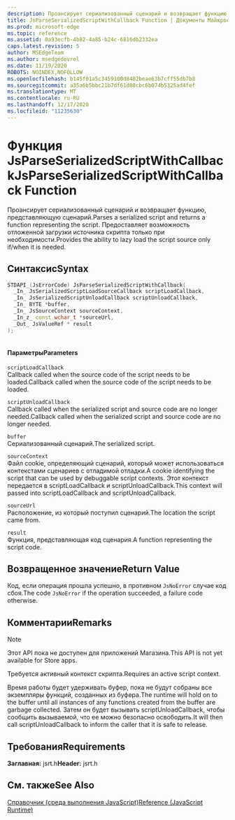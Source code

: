 ```yaml
---
description: Проансирует сериализованный сценарий и возвращает функцию, представляющую сценарий. Предоставляет возможность отложенной загрузки источника скрипта только при необходимости.
title: JsParseSerializedScriptWithCallback Function | Документы Майкрософт
ms.prod: microsoft-edge
ms.topic: reference
ms.assetid: 0a93ecfb-4b82-4a85-b24c-6816db2332ea
caps.latest.revision: 5
author: MSEdgeTeam
ms.author: msedgedevrel
ms.date: 11/19/2020
ROBOTS: NOINDEX,NOFOLLOW
ms.openlocfilehash: b145f01a5c3459100d8402beae63b7cff55db7b8
ms.sourcegitcommit: a35a6b5bbc21b7df61d08cbc6b074b5325ad4fef
ms.translationtype: MT
ms.contentlocale: ru-RU
ms.lasthandoff: 12/17/2020
ms.locfileid: "11235630"
---
```

# <span data-ttu-id="5aa7b-104">Функция JsParseSerializedScriptWithCallback</span><span class="sxs-lookup"><span data-stu-id="5aa7b-104">JsParseSerializedScriptWithCallback Function</span></span>

<span data-ttu-id="5aa7b-105">Проансирует сериализованный сценарий и возвращает функцию, представляющую сценарий.</span><span class="sxs-lookup"><span data-stu-id="5aa7b-105">Parses a serialized script and returns a function representing the script.</span></span> <span data-ttu-id="5aa7b-106">Предоставляет возможность отложенной загрузки источника скрипта только при необходимости.</span><span class="sxs-lookup"><span data-stu-id="5aa7b-106">Provides the ability to lazy load the script source only if/when it is needed.</span></span>  
  
## <span data-ttu-id="5aa7b-107">Синтаксис</span><span class="sxs-lookup"><span data-stu-id="5aa7b-107">Syntax</span></span>  
  
```cpp  
STDAPI_(JsErrorCode) JsParseSerializedScriptWithCallback(  
  _In_ JsSerializedScriptLoadSourceCallback scriptLoadCallback,  
  _In_ JsSerializedScriptUnloadCallback scriptUnloadCallback,  
  _In_ BYTE *buffer,  
  _In_ JsSourceContext sourceContext,  
  _In_z_ const wchar_t *sourceUrl,  
  _Out_ JsValueRef * result  
);  
  
```  
  
#### <span data-ttu-id="5aa7b-108">Параметры</span><span class="sxs-lookup"><span data-stu-id="5aa7b-108">Parameters</span></span>  
 `scriptLoadCallback`  
 <span data-ttu-id="5aa7b-109">Callback called when the source code of the script needs to be loaded.</span><span class="sxs-lookup"><span data-stu-id="5aa7b-109">Callback called when the source code of the script needs to be loaded.</span></span>  
  
 `scriptUnloadCallback`  
 <span data-ttu-id="5aa7b-110">Callback called when the serialized script and source code are no longer needed.</span><span class="sxs-lookup"><span data-stu-id="5aa7b-110">Callback called when the serialized script and source code are no longer needed.</span></span>  
  
 `buffer`  
 <span data-ttu-id="5aa7b-111">Сериализованный сценарий.</span><span class="sxs-lookup"><span data-stu-id="5aa7b-111">The serialized script.</span></span>  
  
 `sourceContext`  
 <span data-ttu-id="5aa7b-112">Файл cookie, определяющий сценарий, который может использоваться контекстами сценариев с отладимой отладки.</span><span class="sxs-lookup"><span data-stu-id="5aa7b-112">A cookie identifying the script that can be used by debuggable script contexts.</span></span>     <span data-ttu-id="5aa7b-113">Этот контекст передается в scriptLoadCallback и scriptUnloadCallback.</span><span class="sxs-lookup"><span data-stu-id="5aa7b-113">This context will passed into scriptLoadCallback and scriptUnloadCallback.</span></span>  
  
 `sourceUrl`  
 <span data-ttu-id="5aa7b-114">Расположение, из который поступил сценарий.</span><span class="sxs-lookup"><span data-stu-id="5aa7b-114">The location the script came from.</span></span>  
  
 `result`  
 <span data-ttu-id="5aa7b-115">Функция, представляющая код сценария.</span><span class="sxs-lookup"><span data-stu-id="5aa7b-115">A function representing the script code.</span></span>  
  
## <span data-ttu-id="5aa7b-116">Возвращенное значение</span><span class="sxs-lookup"><span data-stu-id="5aa7b-116">Return Value</span></span>  
 <span data-ttu-id="5aa7b-117">Код, если операция прошла успешно, в противном `JsNoError` случае код сбоя.</span><span class="sxs-lookup"><span data-stu-id="5aa7b-117">The code `JsNoError` if the operation succeeded, a failure code otherwise.</span></span>  
  
## <span data-ttu-id="5aa7b-118">Комментарии</span><span class="sxs-lookup"><span data-stu-id="5aa7b-118">Remarks</span></span>  
  
> [!NOTE]
>  <span data-ttu-id="5aa7b-119">Этот API пока не доступен для приложений Магазина.</span><span class="sxs-lookup"><span data-stu-id="5aa7b-119">This API is not yet available for Store apps.</span></span>  
  
 <span data-ttu-id="5aa7b-120">Требуется активный контекст скрипта.</span><span class="sxs-lookup"><span data-stu-id="5aa7b-120">Requires an active script context.</span></span>  
  
 <span data-ttu-id="5aa7b-121">Время работы будет удерживать буфер, пока не будут собраны все экземпляры функций, созданных из буфера.</span><span class="sxs-lookup"><span data-stu-id="5aa7b-121">The runtime will hold on to the buffer until all instances of any functions created from     the buffer are garbage collected.</span></span>  <span data-ttu-id="5aa7b-122">Затем он будет вызывать scriptUnloadCallback, чтобы сообщить вызываемой, что ее можно безопасно освободить.</span><span class="sxs-lookup"><span data-stu-id="5aa7b-122">It will then call scriptUnloadCallback to inform the     caller that it is safe to release.</span></span>  
  
## <span data-ttu-id="5aa7b-123">Требования</span><span class="sxs-lookup"><span data-stu-id="5aa7b-123">Requirements</span></span>  
 <span data-ttu-id="5aa7b-124">**Заглавная:** jsrt.h</span><span class="sxs-lookup"><span data-stu-id="5aa7b-124">**Header:** jsrt.h</span></span>  
  
## <span data-ttu-id="5aa7b-125">См. также</span><span class="sxs-lookup"><span data-stu-id="5aa7b-125">See Also</span></span>  
 [<span data-ttu-id="5aa7b-126">Справочник (среда выполнения JavaScript)</span><span class="sxs-lookup"><span data-stu-id="5aa7b-126">Reference (JavaScript Runtime)</span></span>](../chakra-hosting/reference-javascript-runtime.md)
